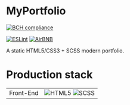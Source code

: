# MyPortfolio 

[![BCH compliance](https://bettercodehub.com/edge/badge/Berkmann18/tab-tracker?branch=master)](https://bettercodehub.com/results/Berkmann18/tab-tracker)

<!-- eslint badge -->
[![ESLint](https://aleen42.github.io/badges/src/eslint.svg)](https://eslint.org)
[![AirBNB](https://img.shields.io/badge/code%20style-airbnb-brightgreen.svg?style=flat-square)](https://github.com/airbnb/javascript)

A static HTML5/CSS3 + SCSS modern portfolio.

# Production stack
<link rel="stylesheet" href="https://cdn.rawgit.com/konpa/devicon/df6431e323547add1b4cf45992913f15286456d3/devicon.min.css">
<table style="text-align: center">
	<tr>
		<td>Front-End</td>
		<td>
        <img src="https://cdn.rawgit.com/Berkmann18/Rsc/a740adc1/svg/html5.svg" alt="HTML5" title="HTML5">
        <img src="https://cdn.rawgit.com/Berkmann18/Rsc/a740adc1/svg/sass.svg" alt="SCSS" title="SCSS">
    </td>
	</tr>
</table>
